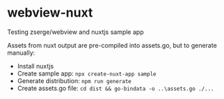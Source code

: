 # webview-nuxt

Testing zserge/webview and nuxtjs sample app

Assets from nuxt output are pre-compiled into assets.go, but to generate manually:

* Install nuxtjs
* Create sample app: ```npx create-nuxt-app sample```
* Generate distribution: ```npm run generate```
* Create assets.go file:  ```cd dist && go-bindata -o ..\assets.go ./...```


